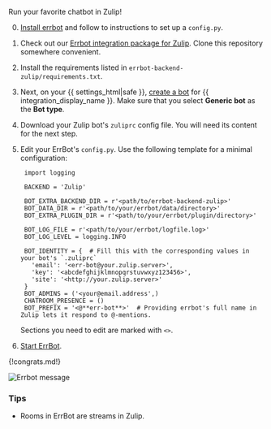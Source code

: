 Run your favorite chatbot in Zulip!

0. [Install errbot](https://errbot.readthedocs.io/en/latest/user_guide/setup.html)
   and follow to instructions to set up a `config.py`.

0. Check out our [Errbot integration package for Zulip](https://github.com/zulip/errbot-backend-zulip).
   Clone this repository somewhere convenient.

0. Install the requirements listed in `errbot-backend-zulip/requirements.txt`.

0. Next, on your {{ settings_html|safe }}, [create a bot](/help/add-a-bot-or-integration) for
   {{ integration_display_name }}. Make sure that you select **Generic bot** as the **Bot type**.

0. Download your Zulip bot's `zuliprc` config file. You will need its content for the next step.

0. Edit your ErrBot's `config.py`. Use the following template for a minimal configuration:

        import logging

        BACKEND = 'Zulip'

        BOT_EXTRA_BACKEND_DIR = r'<path/to/errbot-backend-zulip>'
        BOT_DATA_DIR = r'<path/to/your/errbot/data/directory>'
        BOT_EXTRA_PLUGIN_DIR = r'<path/to/your/errbot/plugin/directory>'

        BOT_LOG_FILE = r'<path/to/your/errbot/logfile.log>'
        BOT_LOG_LEVEL = logging.INFO

        BOT_IDENTITY = {  # Fill this with the corresponding values in your bot's `.zuliprc`
          'email': '<err-bot@your.zulip.server>',
          'key': '<abcdefghijklmnopqrstuvwxyz123456>',
          'site': '<http://your.zulip.server>'
        }
        BOT_ADMINS = ('<your@email.address',)
        CHATROOM_PRESENCE = ()
        BOT_PREFIX = '<@**err-bot**>'  # Providing errbot's full name in Zulip lets it respond to @-mentions.

    Sections you need to edit are marked with `<>`.

7. [Start ErrBot](https://errbot.readthedocs.io/en/latest/user_guide/setup.html#starting-the-daemon).

{!congrats.md!}

![Errbot message](/static/images/integrations/errbot/000.png)

### Tips

* Rooms in ErrBot are streams in Zulip.
